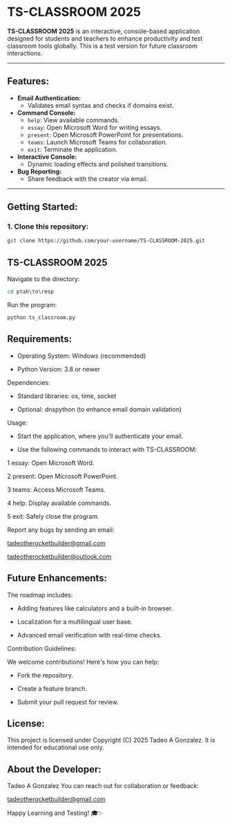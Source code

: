 # TS-CLASSROOM 2025

**TS-CLASSROOM 2025** is an interactive, console-based application designed for students and teachers to enhance productivity and test classroom tools globally. This is a test version for future classroom interactions.

---

## Features:

- **Email Authentication:**
  - Validates email syntax and checks if domains exist.
- **Command Console:**
  - `help`: View available commands.
  - `essay`: Open Microsoft Word for writing essays.
  - `present`: Open Microsoft PowerPoint for presentations.
  - `teams`: Launch Microsoft Teams for collaboration.
  - `exit`: Terminate the application.
- **Interactive Console:**
  - Dynamic loading effects and polished transitions.
- **Bug Reporting:**
  - Share feedback with the creator via email.

---

## Getting Started:

### 1. Clone this repository:

```bash
git clone https://github.com/your-username/TS-CLASSROOM-2025.git
```

## TS-CLASSROOM 2025

Navigate to the directory:

```bash
cd ptah\to\resp
```

Run the program:

```bash
python ts_classroom.py
```

## Requirements:

- Operating System: Windows (recommended)

- Python Version: 3.8 or newer

Dependencies:

- Standard libraries: os, time, socket

- Optional: dnspython (to enhance email domain validation)

Usage:

- Start the application, where you'll authenticate your email.

- Use the following commands to interact with TS-CLASSROOM:

1 essay: Open Microsoft Word.

2 present: Open Microsoft PowerPoint.

3 teams: Access Microsoft Teams.

4 help: Display available commands.

5 exit: Safely close the program.

Report any bugs by sending an email:

[tadeotherocketbuilder@gmail.com](tadeotherocketbuilder@gmail.com)

[tadeotherocketbuilder@outlook.com](tadeotherocketbuilder@outlook.com)

## Future Enhancements:

The roadmap includes:

- Adding features like calculators and a built-in browser.

- Localization for a multilingual user base.

- Advanced email verification with real-time checks.

Contribution Guidelines:

We welcome contributions! Here's how you can help:

- Fork the repository.

- Create a feature branch.

- Submit your pull request for review.

## License:

This project is licensed under Copyright (C) 2025 Tadeo A Gonzalez. It is intended for educational use only.

## About the Developer:

Tadeo A Gonzalez You can reach out for collaboration or feedback:

[tadeotherocketbuilder@gmail.com](tadeotherocketbuilder@gmail.com)

Happy Learning and Testing! 🎓✨
